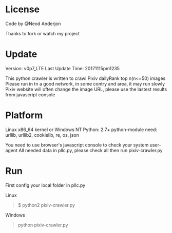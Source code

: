 License
======
Code by </MATRIX>@Neod Anderjon

Thanks to fork or watch my project

Update
======
Version: v0p7_LTE
Last Update Time: 20171115pm1235

This python crawler is written to crawl Pixiv dailyRank top n(n<=50) images
Please run in tn a good network, in some contry and area, it may run slowly
Pixiv website will often change the image URL, please use the lastest results from javascript console

Platform
======
Linux x86_64 kernel or Windows NT
Python: 2.7+
python-module need: urllib, urllib2, cookielib, re, os, json

You need to use browser's javascript console to check your system user-agent
All needed data in pllc.py, please check all then run pixiv-crawler.py

Run
======
First config your local folder in pllc.py

Linux
>$ python2 pixiv-crawler.py

Windows
> python pixiv-crawler.py




